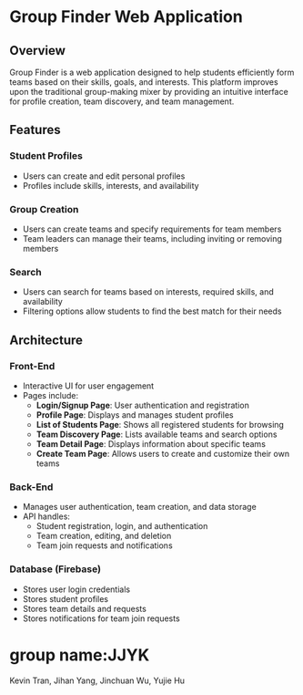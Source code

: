 # Group Finder Web Application

## Overview
Group Finder is a web application designed to help students efficiently form teams based on their skills, goals, and interests. This platform improves upon the traditional group-making mixer by providing an intuitive interface for profile creation, team discovery, and team management.

## Features
### Student Profiles
- Users can create and edit personal profiles
- Profiles include skills, interests, and availability

### Group Creation
- Users can create teams and specify requirements for team members
- Team leaders can manage their teams, including inviting or removing members

### Search 
- Users can search for teams based on interests, required skills, and availability
- Filtering options allow students to find the best match for their needs

## Architecture
### Front-End
- Interactive UI for user engagement
- Pages include:
  - **Login/Signup Page**: User authentication and registration
  - **Profile Page**: Displays and manages student profiles
  - **List of Students Page**: Shows all registered students for browsing
  - **Team Discovery Page**: Lists available teams and search options
  - **Team Detail Page**: Displays information about specific teams
  - **Create Team Page**: Allows users to create and customize their own teams

### Back-End
- Manages user authentication, team creation, and data storage
- API handles:
  - Student registration, login, and authentication
  - Team creation, editing, and deletion
  - Team join requests and notifications

### Database (Firebase)
- Stores user login credentials
- Stores student profiles
- Stores team details and requests
- Stores notifications for team join requests

# group name:JJYK
Kevin Tran, Jihan Yang, Jinchuan Wu, Yujie Hu 
